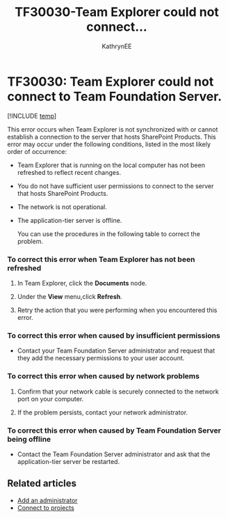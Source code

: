 ﻿---
title: TF30030-Team Explorer could not connect... 
titleSuffix: Azure DevOps & TFS
description: Occurs when Team Explorer is not synchronized with or cannot establish a connection to the server that hosts SharePoint Products.
ms.technology: devops-agile
ms.manager: mijacobsf-718f-4dc0-b77a-6c596c9fff1d
ms.author: kaelli
author: KathrynEE
ms.topic: Troubleshooting
ms.date: 02/22/2017
---

# TF30030: Team Explorer could not connect to Team Foundation Server.

[!INCLUDE [temp](../../includes/version-vsts-tfs-all-versions.md)]

This error occurs when Team Explorer is not synchronized with or cannot establish a connection to the server that hosts SharePoint Products. This error may occur under the following conditions, listed in the most likely order of occurrence:

- Team Explorer that is running on the local computer has not been refreshed to reflect recent changes.

- You do not have sufficient user permissions to connect to the server that hosts SharePoint Products.

- The network is not operational.

- The application-tier server is offline.

  You can use the procedures in the following table to correct the problem.

### To correct this error when Team Explorer has not been refreshed

1.  In Team Explorer, click the **Documents** node.

2.  Under the **View** menu,click **Refresh**.

3.  Retry the action that you were performing when you encountered this error.

### To correct this error when caused by insufficient permissions

- Contact your Team Foundation Server administrator and request that they add the necessary permissions to your user account.

### To correct this error when caused by network problems

1.  Confirm that your network cable is securely connected to the network port on your computer.

2.  If the problem persists, contact your network administrator.

### To correct this error when caused by Team Foundation Server being offline

- Contact the Team Foundation Server administrator and ask that the application-tier server be restarted.

## Related articles

- [Add an administrator](../../organizations/security/set-project-collection-level-permissions.md)
- [Connect to projects](../../organizations/projects/connect-to-projects.md)
